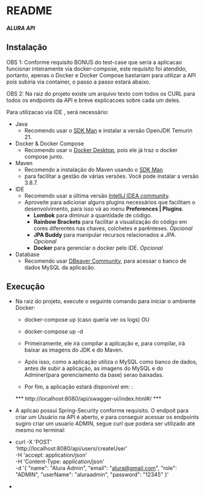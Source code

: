 # README #

##### ALURA API #####

## Instalação ##

OBS 1: Conforme requisito BONUS do test-case que seria a aplicacao funcionar inteiramente
via docker-compose, este requisito foi atendido, portanto, apenas o Docker e Docker Compose
bastariam para utilizar a API pois subiria via container, o passo a passo estará abaixo.

OBS 2: Na raiz do projeto existe um arquivo texto com todos os CURL para todos os endpoints da API
e breve explicacoes sobre cada um deles.

Para utilizacao via IDE , será necessário:

* Java
    * Recomendo usar o [SDK Man](https://sdkman.io/install) e instalar a versão
      OpenJDK Temurin 21.
* Docker & Docker Compose
    * Recomendo usar o
      [Docker Desktop](https://www.docker.com/products/docker-desktop/),
      pois ele já traz o docker compose junto.
* Maven
    * Recomendo a instalação do Maven usando o [SDK Man](https://sdkman.io/install)
    * para facilitar a gestão de várias versões. Você pode instalar a versão 3.8.7.
* IDE
    * Recomendo usar a última versão
      [IntelliJ IDEA community](https://www.jetbrains.com/idea/download).
    * Aproveite para adicionar alguns plugins necessários que facilitam o
      desenvolvimento, para isso vá ao menu **Preferences | Plugins**.
        * **Lombok** para diminuir a quantidade de código.
        * **Rainbow Brackets** para facilitar a visualização do código em cores
          diferentes nas chaves, colchetes e parênteses. *Opcional*
        * **JPA Buddy** para manipular recursos relacionados a JPA. *Opcional*
        * **Docker** para gerenciar o docker pelo IDE. *Opcional*
* Database
    * Recomendo usar [DBeaver Community](https://dbeaver.io/download/), para
      acessar o banco de dados MySQL da aplicacão.


## Execução ##

* Na raiz do projeto, execute o seguinte comando para iniciar o ambiente Docker:

    * docker-compose up (caso queria ver os logs)
      OU
    * docker-compose up -d

    * Primeiramente, ele irá compilar a aplicação e, para compilar, irá baixar as imagens do JDK e do Maven.
    * Após isso, como a aplicação utiliza o MySQL como banco de dados, antes de subir a aplicação,
      as imagens do MySQL e do Adminer(para gerenciamento da base) serao baixadas.
    * Por fim, a aplicação estará disponível em: :

  *** http://localhost:8080/api/swagger-ui/index.html#/ ***

* A aplicao possui Spring-Security conforme requisito. O endpoit
  para criar um Usuário na API é aberto, e para conseguir acessar os endpoints
  sugiro criar um usuario ADMIN, segue curl que podera ser utilizado
  até mesmo no terminal:

* curl -X 'POST' \
  'http://localhost:8080/api/users/createUser' \
  -H 'accept: application/json' \
  -H 'Content-Type: application/json' \
  -d '{
  "name": "Alura Admin",
  "email": "alura@gmail.com",
  "role": "ADMIN",
  "userName": "aluraadmin",
  "password": "12345"
  }'
*